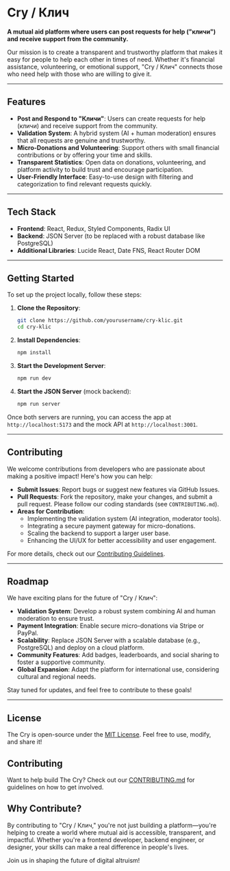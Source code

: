 # Cry / Клич

**A mutual aid platform where users can post requests for help ("кличи") and receive support from the community.**

Our mission is to create a transparent and trustworthy platform that makes it easy for people to help each other in times of need. Whether it's financial assistance, volunteering, or emotional support, "Cry / Клич" connects those who need help with those who are willing to give it.

---

## Features

- **Post and Respond to "Кличи"**: Users can create requests for help (кличи) and receive support from the community.
- **Validation System**: A hybrid system (AI + human moderation) ensures that all requests are genuine and trustworthy.
- **Micro-Donations and Volunteering**: Support others with small financial contributions or by offering your time and skills.
- **Transparent Statistics**: Open data on donations, volunteering, and platform activity to build trust and encourage participation.
- **User-Friendly Interface**: Easy-to-use design with filtering and categorization to find relevant requests quickly.

---

## Tech Stack

- **Frontend**: React, Redux, Styled Components, Radix UI
- **Backend**: JSON Server (to be replaced with a robust database like PostgreSQL)
- **Additional Libraries**: Lucide React, Date FNS, React Router DOM

---

## Getting Started

To set up the project locally, follow these steps:

1. **Clone the Repository**:

   ```bash
   git clone https://github.com/yourusername/cry-klic.git
   cd cry-klic
   ```

2. **Install Dependencies**:

   ```bash
   npm install
   ```

3. **Start the Development Server**:

   ```bash
   npm run dev
   ```

4. **Start the JSON Server** (mock backend):
   ```bash
   npm run server
   ```

Once both servers are running, you can access the app at `http://localhost:5173` and the mock API at `http://localhost:3001`.

---

## Contributing

We welcome contributions from developers who are passionate about making a positive impact! Here's how you can help:

- **Submit Issues**: Report bugs or suggest new features via GitHub Issues.
- **Pull Requests**: Fork the repository, make your changes, and submit a pull request. Please follow our coding standards (see `CONTRIBUTING.md`).
- **Areas for Contribution**:
  - Implementing the validation system (AI integration, moderator tools).
  - Integrating a secure payment gateway for micro-donations.
  - Scaling the backend to support a larger user base.
  - Enhancing the UI/UX for better accessibility and user engagement.

For more details, check out our [Contributing Guidelines](CONTRIBUTING.md).

---

## Roadmap

We have exciting plans for the future of "Cry / Клич":

- **Validation System**: Develop a robust system combining AI and human moderation to ensure trust.
- **Payment Integration**: Enable secure micro-donations via Stripe or PayPal.
- **Scalability**: Replace JSON Server with a scalable database (e.g., PostgreSQL) and deploy on a cloud platform.
- **Community Features**: Add badges, leaderboards, and social sharing to foster a supportive community.
- **Global Expansion**: Adapt the platform for international use, considering cultural and regional needs.

Stay tuned for updates, and feel free to contribute to these goals!

---

## License

The Cry is open-source under the [MIT License](LICENSE). Feel free to use, modify, and share it!

## Contributing

Want to help build The Cry? Check out our [CONTRIBUTING.md](CONTRIBUTING.md) for guidelines on how to get involved.

## Why Contribute?

By contributing to "Cry / Клич," you're not just building a platform—you're helping to create a world where mutual aid is accessible, transparent, and impactful. Whether you're a frontend developer, backend engineer, or designer, your skills can make a real difference in people's lives.

Join us in shaping the future of digital altruism!
